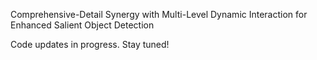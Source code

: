 Comprehensive-Detail Synergy with Multi-Level Dynamic Interaction for Enhanced Salient Object Detection

Code updates in progress. Stay tuned!

